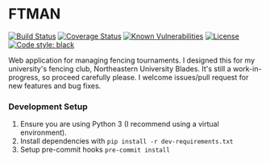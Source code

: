 # FTMAN
[![Build Status](https://travis-ci.org/brianjaustin/ftman.svg?branch=master)](https://travis-ci.org/brianjaustin/ftman)
[![Coverage Status](https://coveralls.io/repos/github/brianjaustin/ftman/badge.svg?branch=master)](https://coveralls.io/github/brianjaustin/ftman?branch=master)
[![Known Vulnerabilities](https://snyk.io/test/github/brianjaustin/ftman/badge.svg?targetFile=requirements.txt)](https://snyk.io/test/github/brianjaustin/ftman?targetFile=requirements.txt)
[![License](https://img.shields.io/badge/License-Apache%202.0-blue.svg)](https://opensource.org/licenses/Apache-2.0)
[![Code style: black](https://img.shields.io/badge/code%20style-black-000000.svg)](https://github.com/ambv/black)

Web application for managing fencing tournaments. I designed this for my university's fencing club, Northeastern
University Blades. It's still a work-in-progress, so proceed carefully please. I welcome issues/pull request for new
features and bug fixes.

### Development Setup
1. Ensure you are using Python 3 (I recommend using a virtual environment).
2. Install dependencies with `pip install -r dev-requirements.txt`
3. Setup pre-commit hooks `pre-commit install`